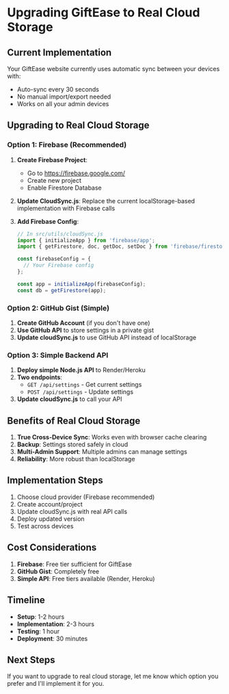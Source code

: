 # Upgrading GiftEase to Real Cloud Storage

## Current Implementation
Your GiftEase website currently uses automatic sync between your devices with:
- Auto-sync every 30 seconds
- No manual import/export needed
- Works on all your admin devices

## Upgrading to Real Cloud Storage

### Option 1: Firebase (Recommended)
1. **Create Firebase Project**:
   - Go to https://firebase.google.com/
   - Create new project
   - Enable Firestore Database

2. **Update CloudSync.js**:
   Replace the current localStorage-based implementation with Firebase calls

3. **Add Firebase Config**:
   ```javascript
   // In src/utils/cloudSync.js
   import { initializeApp } from 'firebase/app';
   import { getFirestore, doc, getDoc, setDoc } from 'firebase/firestore';
   
   const firebaseConfig = {
     // Your Firebase config
   };
   
   const app = initializeApp(firebaseConfig);
   const db = getFirestore(app);
   ```

### Option 2: GitHub Gist (Simple)
1. **Create GitHub Account** (if you don't have one)
2. **Use GitHub API** to store settings in a private gist
3. **Update cloudSync.js** to use GitHub API instead of localStorage

### Option 3: Simple Backend API
1. **Deploy simple Node.js API** to Render/Heroku
2. **Two endpoints**:
   - `GET /api/settings` - Get current settings
   - `POST /api/settings` - Update settings
3. **Update cloudSync.js** to call your API

## Benefits of Real Cloud Storage
1. **True Cross-Device Sync**: Works even with browser cache clearing
2. **Backup**: Settings stored safely in cloud
3. **Multi-Admin Support**: Multiple admins can manage settings
4. **Reliability**: More robust than localStorage

## Implementation Steps
1. Choose cloud provider (Firebase recommended)
2. Create account/project
3. Update cloudSync.js with real API calls
4. Deploy updated version
5. Test across devices

## Cost Considerations
1. **Firebase**: Free tier sufficient for GiftEase
2. **GitHub Gist**: Completely free
3. **Simple API**: Free tiers available (Render, Heroku)

## Timeline
- **Setup**: 1-2 hours
- **Implementation**: 2-3 hours
- **Testing**: 1 hour
- **Deployment**: 30 minutes

## Next Steps
If you want to upgrade to real cloud storage, let me know which option you prefer and I'll implement it for you.